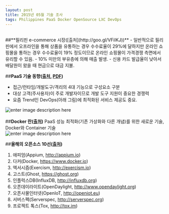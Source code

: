 ```yaml
---
layout: post
title: 2015년 05월 기술 조사
tags: Philippines PaaS Docker OpenSource LXC DevOps
---
```

<br />
##**필리핀 e-commerce 시장([출처](http://goo.gl/VFiIKJ))**
 - 일반적으로 필리핀에서 오프라인을 통해 상품을 유통하는 경우 수수료율이 29%에 달하지만 온라인 쇼핑몰을 통하는 경우 수수료율이 19% 정도이므로 온라인 쇼핑몰이 가격경쟁 측면에서 유리할 수 있음.
 - 10% 미만의 부유층에 의해 매출 발생. 
 -  신용 카드 발급율이 낮아서 배달원이 왔을 때 현금으로 대금 지불.  

##**PaaS 기술 동향([출처](http://goo.gl/nyhj4P), [PDF](https://drive.google.com/file/d/0B1sHzqMIWg6kemw0em9JX1Fia28/view?usp=sharing))**

 - 접근/런타임/개발도구/격리의 4대 기능으로 구성요소 구분  
 - 대상 고객(주사용자)이 주로 개발자이므로 개발 도구 지원이 중요한 경쟁력  
 - 요즘 Trend인 DevOps(아래 그림)에 최적화된 서비스 제공도 중요.  

![enter image description here](https://lh3.googleusercontent.com/-VSW6QsFrT1A/VVWomEBCIZI/AAAAAAAA7Bg/ZprTJViiqo4/s0/DevOpsonPaas.png "DevOps on PaaS")  
<br />
##**Docker 란([출처](http://opennaru.tistory.com/105))**
PaaS 성능 최적화(기존 가상화와 다른 개념)를 위한 새로운 기술, Docker와 Container 기술  
![enter image description here](http://cfile22.uf.tistory.com/original/261BD1455469B67F347820)    

##**올해의 오픈소스 10선([출처](http://www.itworld.co.kr/print/85821))**

1. 애피엄(Appium, http://appium.io)
2. 다커(Docker, https://www.docker.io)
3. 엑서시즘(Exercism, http://exercism.io)
4. 고스트(Ghost, https://ghost.org)
5. 인플럭스DB(InfluxDB, http://influxdb.org)
6. 오픈데이라이트(OpenDaylight, http://www.opendaylight.org)
7. 오픈사물인터넷(OpenIoT, http://openiot.eu)
8. 서버스펙(Serverspec, http://serverspec.org)
9. 프로젝트 톡스(Tox, http://tox.im)
<br />
